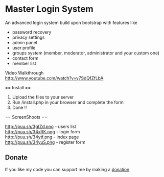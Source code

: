 Master Login System  
===================  
  
An advanced login system build upon bootstrap with features like  
- password recovery  
- privacy settings  
- admin panel  
- user profile  
- groups system (member, moderator, administrator and your custom one)  
- contact form  
- member list  

Video Walkthrough  
http://www.youtube.com/watch?v=y7SdQfZfLbA


== Install ==  

1. Upload the files to your server  
2. Run /install.php in your browser and complete the form  
3. Done !!


== ScreenShoots ==  

http://puu.sh/3gtZd.png - users list  
http://puu.sh/34xRK.png - login form  
http://puu.sh/34ytf.png - index page  
http://puu.sh/34yuS.png - register form  

Donate 
-----------------
If you like my code you can support me by making a [donation](https://www.paypal.com/cgi-bin/webscr?cmd=_s-xclick&hosted_button_id=5VVJJXVFMQ9ZN)

